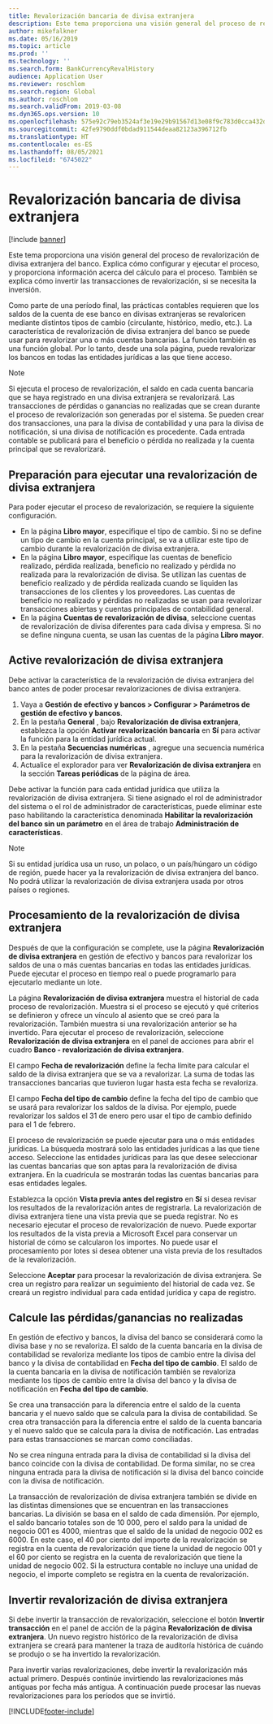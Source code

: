 ```yaml
---
title: Revalorización bancaria de divisa extranjera
description: Este tema proporciona una visión general del proceso de revalorización de divisa extranjera del banco. Incluye información sobre la configuración, la ejecución del proceso, el cálculo para el proceso, y la inversión de transacciones de revalorización.
author: mikefalkner
ms.date: 05/16/2019
ms.topic: article
ms.prod: ''
ms.technology: ''
ms.search.form: BankCurrencyRevalHistory
audience: Application User
ms.reviewer: roschlom
ms.search.region: Global
ms.author: roschlom
ms.search.validFrom: 2019-03-08
ms.dyn365.ops.version: 10
ms.openlocfilehash: 575e92c79eb3524af3e19e29b91567d13e08f9c783d0cca432d23dc5a6d68254
ms.sourcegitcommit: 42fe9790ddf0bdad911544deaa82123a396712fb
ms.translationtype: HT
ms.contentlocale: es-ES
ms.lasthandoff: 08/05/2021
ms.locfileid: "6745022"
---
```

# <a name="bank-foreign-currency-revaluation"></a>Revalorización bancaria de divisa extranjera

[!include [banner](../includes/banner.md)]


Este tema proporciona una visión general del proceso de revalorización de divisa extranjera del banco. Explica cómo configurar y ejecutar el proceso, y proporciona información acerca del cálculo para el proceso. También se explica cómo invertir las transacciones de revalorización, si se necesita la inversión.

Como parte de una período final, las prácticas contables requieren que los saldos de la cuenta de ese banco en divisas extranjeras se revaloricen mediante distintos tipos de cambio (circulante, histórico, medio, etc.). La característica de revalorización de divisa extranjera del banco se puede usar para revalorizar una o más cuentas bancarias. La función también es una función global. Por lo tanto, desde una sola página, puede revalorizar los bancos en todas las entidades jurídicas a las que tiene acceso.

> [!NOTE]
> Si ejecuta el proceso de revalorización, el saldo en cada cuenta bancaria que se haya registrado en una divisa extranjera se revalorizará. Las transacciones de pérdidas o ganancias no realizadas que se crean durante el proceso de revalorización son generadas por el sistema. Se pueden crear dos transacciones, una para la divisa de contabilidad y una para la divisa de notificación, si una divisa de notificación es procedente. Cada entrada contable se publicará para el beneficio o pérdida no realizada y la cuenta principal que se revalorizará.

## <a name="prepare-to-run-foreign-currency-revaluation"></a>Preparación para ejecutar una revalorización de divisa extranjera

Para poder ejecutar el proceso de revalorización, se requiere la siguiente configuración.

- En la página **Libro mayor**, especifique el tipo de cambio. Si no se define un tipo de cambio en la cuenta principal, se va a utilizar este tipo de cambio durante la revalorización de divisa extranjera.
- En la página **Libro mayor**, especifique las cuentas de beneficio realizado, pérdida realizada, beneficio no realizado y pérdida no realizada para la revalorización de divisa. Se utilizan las cuentas de beneficio realizado y de pérdida realizada cuando se liquiden las transacciones de los clientes y los proveedores. Las cuentas de beneficio no realizado y pérdidas no realizadas se usan para revalorizar transacciones abiertas y cuentas principales de contabilidad general.
- En la página **Cuentas de revalorización de divisa**, seleccione cuentas de revalorización de divisa diferentes para cada divisa y empresa. Si no se define ninguna cuenta, se usan las cuentas de la página **Libro mayor**.

## <a name="enable-foreign-currency-revaluation"></a>Active revalorización de divisa extranjera

Debe activar la característica de la revalorización de divisa extranjera del banco antes de poder procesar revalorizaciones de divisa extranjera.

1. Vaya a **Gestión de efectivo y bancos \> Configurar \> Parámetros de gestión de efectivo y bancos**.
2. En la pestaña **General** , bajo **Revalorización de divisa extranjera**, establezca la opción **Activar revalorización bancaria** en **Sí** para activar la función para la entidad jurídica actual. 
3. En la pestaña **Secuencias numéricas** , agregue una secuencia numérica para la revalorización de divisa extranjera.
4. Actualice el explorador para ver **Revalorización de divisa extranjera** en la sección **Tareas periódicas** de la página de área.

Debe activar la función para cada entidad jurídica que utiliza la revalorización de divisa extranjera. Si tiene asignado el rol de administrador del sistema o el rol de administrador de características, puede eliminar este paso habilitando la característica denominada **Habilitar la revalorización del banco sin un parámetro** en el área de trabajo **Administración de características**.

> [!NOTE]
> Si su entidad jurídica usa un ruso, un polaco, o un país/húngaro un código de región, puede hacer ya la revalorización de divisa extranjera del banco. No podrá utilizar la revalorización de divisa extranjera usada por otros países o regiones.

## <a name="process-foreign-currency-revaluation"></a>Procesamiento de la revalorización de divisa extranjera

Después de que la configuración se complete, use la página **Revalorización de divisa extranjera** en gestión de efectivo y bancos para revalorizar los saldos de una o más cuentas bancarias en todas las entidades jurídicas. Puede ejecutar el proceso en tiempo real o puede programarlo para ejecutarlo mediante un lote.

La página **Revalorización de divisa extranjera** muestra el historial de cada proceso de revalorización. Muestra si el proceso se ejecutó y qué criterios se definieron y ofrece un vínculo al asiento que se creó para la revalorización. También muestra si una revalorización anterior se ha invertido. Para ejecutar el proceso de revalorización, seleccione **Revalorización de divisa extranjera** en el panel de acciones para abrir el cuadro **Banco - revalorización de divisa extranjera**.

El campo **Fecha de revalorización** define la fecha límite para calcular el saldo de la divisa extranjera que se va a revalorizar. La suma de todas las transacciones bancarias que tuvieron lugar hasta esta fecha se revaloriza.

El campo **Fecha del tipo de cambio** define la fecha del tipo de cambio que se usará para revalorizar los saldos de la divisa. Por ejemplo, puede revalorizar los saldos el 31 de enero pero usar el tipo de cambio definido para el 1 de febrero.

El proceso de revalorización se puede ejecutar para una o más entidades jurídicas. La búsqueda mostrará solo las entidades jurídicas a las que tiene acceso. Seleccione las entidades jurídicas para las que desee seleccionar las cuentas bancarias que son aptas para la revalorización de divisa extranjera. En la cuadrícula se mostrarán todas las cuentas bancarias para esas entidades legales.

Establezca la opción **Vista previa antes del registro** en **Sí** si desea revisar los resultados de la revalorización antes de registrarla. La revalorización de divisa extranjera tiene una vista previa que se pueda registrar. No es necesario ejecutar el proceso de revalorización de nuevo. Puede exportar los resultados de la vista previa a Microsoft Excel para conservar un historial de cómo se calcularon los importes. No puede usar el procesamiento por lotes si desea obtener una vista previa de los resultados de la revalorización.

Seleccione **Aceptar** para procesar la revalorización de divisa extranjera. Se crea un registro para realizar un seguimiento del historial de cada vez. Se creará un registro individual para cada entidad jurídica y capa de registro.

## <a name="calculate-unrealized-gainloss"></a>Calcule las pérdidas/ganancias no realizadas

En gestión de efectivo y bancos, la divisa del banco se considerará como la divisa base y no se revaloriza. El saldo de la cuenta bancaria en la divisa de contabilidad se revaloriza mediante los tipos de cambio entre la divisa del banco y la divisa de contabilidad en **Fecha del tipo de cambio**. El saldo de la cuenta bancaria en la divisa de notificación también se revaloriza mediante los tipos de cambio entre la divisa del banco y la divisa de notificación en **Fecha del tipo de cambio**.

Se crea una transacción para la diferencia entre el saldo de la cuenta bancaria y el nuevo saldo que se calcula para la divisa de contabilidad. Se crea otra transacción para la diferencia entre el saldo de la cuenta bancaria y el nuevo saldo que se calcula para la divisa de notificación. Las entradas para estas transacciones se marcan como conciliadas. 

No se crea ninguna entrada para la divisa de contabilidad si la divisa del banco coincide con la divisa de contabilidad. De forma similar, no se crea ninguna entrada para la divisa de notificación si la divisa del banco coincide con la divisa de notificación.

La transacción de revalorización de divisa extranjera también se divide en las distintas dimensiones que se encuentran en las transacciones bancarias. La división se basa en el saldo de cada dimensión. Por ejemplo, el saldo bancario totales son de 10 000, pero el saldo para la unidad de negocio 001 es 4000, mientras que el saldo de la unidad de negocio 002 es 6000. En este caso, el 40 por ciento del importe de la revalorización se registra en la cuenta de revalorización que tiene la unidad de negocio 001 y el 60 por ciento se registra en la cuenta de revalorización que tiene la unidad de negocio 002. Si la estructura contable no incluye una unidad de negocio, el importe completo se registra en la cuenta de revalorización.

## <a name="reverse-foreign-currency-revaluation"></a>Invertir revalorización de divisa extranjera

Si debe invertir la transacción de revalorización, seleccione el botón **Invertir transacción** en el panel de acción de la página **Revalorización de divisa extranjera**. Un nuevo registro histórico de la revalorización de divisa extranjera se creará para mantener la traza de auditoría histórica de cuándo se produjo o se ha invertido la revalorización.

Para invertir varias revalorizaciones, debe invertir la revalorización más actual primero. Después continúe invirtiendo las revalorizaciones más antiguas por fecha más antigua. A continuación puede procesar las nuevas revalorizaciones para los períodos que se invirtió.


[!INCLUDE[footer-include](../../includes/footer-banner.md)]